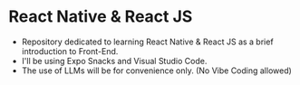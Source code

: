# React Native & React JS

- Repository dedicated to learning React Native & React JS as a brief introduction to Front-End.
- I'll be using Expo Snacks and Visual Studio Code.
- The use of LLMs will be for convenience only. (No Vibe Coding allowed)

